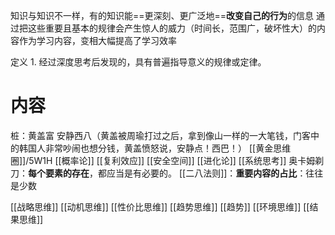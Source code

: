 知识与知识不一样，有的知识能==更深刻、更广泛地==**改变自己的行为**的信息
通过把这些重要且基本的规律会产生惊人的威力（时间长，范围广，破坏性大）的内容作为学习内容，变相大幅提高了学习效率

定义
	1. 经过深度思考后发现的，具有普遍指导意义的规律或定律。

# 内容
桩：黄盖富 安静西八（黄盖被周瑜打过之后，拿到像山一样的一大笔钱，门客中的韩国人非常吵闹也想分钱，黄盖愤怒说，安静点！西巴！）
[[黄金思维圈]]/5W1H
[[概率论]] 
[[复利效应]] 
[[安全空间]] 
[[进化论]] 
[[系统思考]] 
奥卡姆剃刀：**每个要素的存在**，都应当是有必要的。
[[二八法则]]：**重要内容的占比**：往往是少数

[[战略思维]] 
[[动机思维]] 
[[性价比思维]] 
[[趋势思维]] [[趋势]] 
[[环境思维]] 
[[结果思维]] 